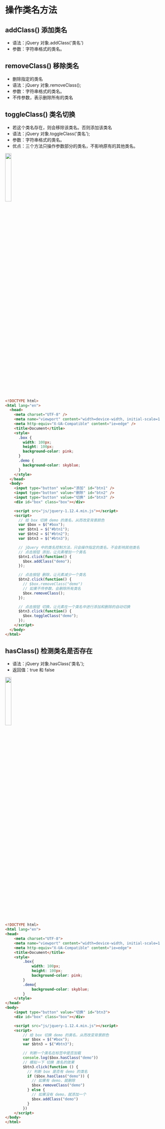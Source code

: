 # 操作类名方法

## addClass() 添加类名

- 语法：jQuery 对象.addClass('类名')
- 参数：字符串格式的类名。

## removeClass() 移除类名

- 删除指定的类名
- 语法：jQuery 对象.removeClass();
- 参数：字符串格式的类名。
- 不传参数，表示删除所有的类名

## toggleClass() 类名切换

- 若这个类名存在，则会移除该类名。否则添加该类名
- 语法：jQuery 对象.toggleClass('类名');
- 参数：字符串格式的类名。
- 优点：三个方法只操作参数部分的类名，不影响原有的其他类名。

<img src="/images/Javascript/JQ/toggleClass.gif" style="width: 20%; display:inline-block; margin: 0 ;">

```html
<!DOCTYPE html>
<html lang="en">
  <head>
    <meta charset="UTF-8" />
    <meta name="viewport" content="width=device-width, initial-scale=1.0" />
    <meta http-equiv="X-UA-Compatible" content="ie=edge" />
    <title>Document</title>
    <style>
      .box {
        width: 100px;
        height: 100px;
        background-color: pink;
      }
      .demo {
        background-color: skyblue;
      }
    </style>
  </head>
  <body>
    <input type="button" value="添加" id="btn1" />
    <input type="button" value="删除" id="btn2" />
    <input type="button" value="切换" id="btn3" />
    <div id="box" class="box"></div>

    <script src="js/jquery-1.12.4.min.js"></script>
    <script>
      // 给 box 切换 demo 的类名，从而改变背景颜色
      var $box = $("#box");
      var $btn1 = $("#btn1");
      var $btn2 = $("#btn2");
      var $btn3 = $("#btn3");

      // jQuery 中的类名控制方法，只会操作指定的类名，不会影响其他类名
      // 点击按钮 添加，让元素增加一个类名
      $btn1.click(function() {
        $box.addClass("demo");
      });

      // 点击按钮 删除，让元素减少一个类名
      $btn2.click(function() {
        // $box.removeClass("demo")
        // 如果不传参数，会删除所有类名
        $box.removeClass();
      });

      // 点击按钮 切换，让元素在一个类名中进行添加和删除的自动切换
      $btn3.click(function() {
        $box.toggleClass("demo");
      });
    </script>
  </body>
</html>
```

## hasClass() 检测类名是否存在

- 语法：jQuery 对象.hasClass('类名');
- 返回值：true 和 false

<img src="/images/Javascript/JQ/hasClass.gif" style="width: 20%; display:inline-block; margin: 0 ;">

```html
<!DOCTYPE html>
<html lang="en">
<head>
    <meta charset="UTF-8">
    <meta name="viewport" content="width=device-width, initial-scale=1.0">
    <meta http-equiv="X-UA-Compatible" content="ie=edge">
    <title>Document</title>
    <style>
        .box{
            width: 100px;
            height: 100px;
            background-color: pink;
        }
        .demo{
            background-color: skyblue;
        }
    </style>
</head>
<body>
    <input type="button" value="切换" id="btn3">
    <div id="box" class="box"></div>

    <script src="js/jquery-1.12.4.min.js"></script>
    <script>
        // 给 box 切换 demo 的类名，从而改变背景颜色
        var $box = $("#box");
        var $btn3 = $("#btn3");

        // 判断一个类名在标签中是否加载
        console.log($box.hasClass("demo"))
        // 模拟一下 切换 类名的效果
        $btn3.click(function () {
          // 判断 box 是否有 demo 的类名
          if ($box.hasClass("demo")) {
            // 如果有 demo，就删除
            $box.removeClass("demo")
          } else {
            // 如果没有 demo，就添加一个
            $box.addClass("demo")
          }
        })
    </script>
</body>
</html>
```
